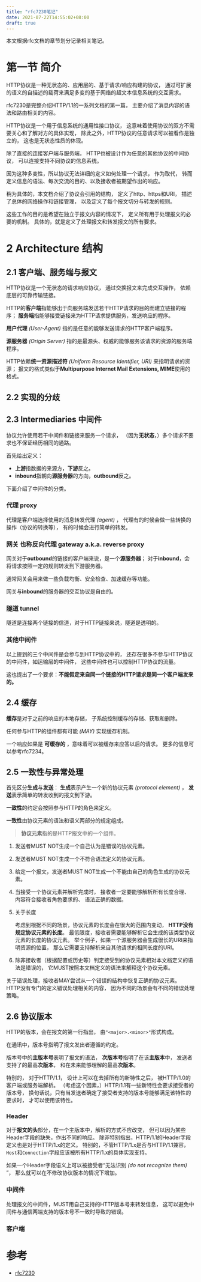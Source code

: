 ```yaml
---
title: "rfc7230笔记"
date: 2021-07-22T14:55:02+08:00
draft: true
---
```


本文根据rfc文档的章节划分记录相关笔记。

<!--more-->

# 第一节 简介

HTTP协议是一种无状态的、应用层的、基于请求/响应构建的协议，
通过可扩展的语义的自描述的载荷来满足多变的基于网络的超文本信息系统的交互需求。

rfc7230是完整介绍HTTP/1.1的一系列文档的第一篇，
主要介绍了消息内容的语法和路由相关的内容。

HTTP协议是一个用于信息系统的通用性接口协议，
这意味着使用协议的双方不需要关心和了解对方的具体实现，
除此之外，HTTP协议的任意请求可以被看作是独立的，
这也是无状态性质的体现。

除了直接的连接客户端与服务端，
HTTP也被设计作为任意的其他协议的中间协议，
可以连接支持不同协议的信息系统。

因为这种多变性，所以协议无法详细的定义如何处理一个请求，
作为取代，
转而定义信息的语法、每次交流的目的、以及接收者被期望作出的响应。

稍为具体的，本文档介绍了协议会引用的结构，
定义了http、https和URI，
描述了总体的网络操作和链接管理，
以及定义了每个报文切分与转发的规则。

这些工作的目的是希望在独立于报文内容的情况下，
定义所有用于处理报文的必要的机制。
具体的，就是定义了处理报文和转发报文的所有要求。

# 2 Architecture 结构

## 2.1 客户端、服务端与报文

HTTP协议是一个无状态的请求响应协议，
通过交换报文来完成交互操作，
依赖底层的可靠传输链接。

HTTP的**客户端**指能够出于向服务端发送若干HTTP请求的目的而建立链接的程序；
**服务端**指能够接受链接来为HTTP请求提供服务，发送响应的程序。

**用户代理** *(User-Agent)* 指的是任意的能够发送请求的HTTP客户端程序。

**源服务器** *(Origin Server)* 指的是最源头、权威的能够服务该请求的资源的服务端程序。

HTTP依赖**统一资源描述符** *(Uniform Resource Identifier, URI)* 来指明请求的资源；
报文的格式类似于**Multipurpose Internet Mail Extensions, MIME**使用的格式。

## 2.2 实现的分歧

## 2.3 Intermediaries 中间件

协议允许使用若干中间件和链接来服务一个请求，
（因为**无状态**，）多个请求不要求也不保证经历相同的通路。

首先给出定义：

- **上游**指数据的来源方，**下游**反之。
- **inbound**指朝向**源服务器**的方向，**outbound**反之。

下面介绍了中间件的分类。

### 代理 proxy

代理是客户端选择使用的消息转发代理 *(agent)* ，
代理有的时候会做一些转换的操作（协议的转换等），
有的时候会进行简单的转发。

### 网关 也称反向代理 gateway a.k.a. reverse proxy

网关对于**outbound**的链接的客户端来说，是一个**源服务器**；
对于**inbound**，会将请求按照一定的规则转发到下游服务器。

通常网关会用来做一些负载均衡、安全检查、加速缓存等功能。

网关与**inbound**的服务器的交互协议是自由的。

### 隧道 tunnel

隧道是连接两个链接的信道，对于HTTP链接来说，隧道是透明的。

### 其他中间件

以上提到的三个中间件是会参与到HTTP协议中的，
还存在很多不参与HTTP协议的中间件，如运输层的中间件，
这些中间件也可以控制HTTP协议的流量。

这也提出了一个要求：**不能假定来自同一个链接的HTTP请求是同一个客户端发来的。**

## 2.4 缓存

**缓存**是对于之前的响应的本地存储，
子系统控制缓存的存储、获取和删除。

任何参与HTTP的组件都有可能 *(MAY)* 实现缓存机制。

一个响应如果是 **可缓存的** ，意味着可以被缓存来应答以后的请求。
更多的信息可以参考rfc7234。

## 2.5 一致性与异常处理

首先区分**生成**与**发送**：
**生成**表示产生一个新的协议元素 *(protocol element)* ，
**发送**表示简单的转发收到的报文到下游。

**一致性**的约定会按照参与HTTP的角色来定义。

**一致性**由协议元素的语法和语义两部分的规定组成。

> **协议元素**指的是HTTP报文中的一个组件。

1. 发送者MUST NOT生成一个自己认为是错误的协议元素。
1. 发送者MUST NOT生成一个不符合语法定义的协议元素。
1. 给定一个报文，发送者MUST NOT生成一个不能由自己的角色生成的协议元素。
1. 当接受一个协议元素并解析完成时，
接收者一定要能够解析所有长度合理、
内容符合接收者角色要求的、
语法正确的数据。
1. 关于长度

    考虑到根据不同的场景，协议元素的长度会在很大的范围内变动，
    **HTTP没有规定协议元素的长度**。
    最低限度，接收者需要能够解析它会生成的该类型协议元素的长度的协议元素。
    举个例子，如果一个源服务器会生成很长的URI来指明资源的位置，
    那么它需要支持解析来自其他请求的相同长度的URI。

1. 除非接收者（根据配置或历史等）判定接受到的协议元素相对本文档定义的语法是错误的，
它MUST按照本文档定义的语法来解释这个协议元素。

关于错误处理，接收者MAY尝试从一个错误的结构中恢复正确的协议元素。
HTTP没有专门的定义错误处理相关的内容，
因为不同的场景会有不同的错误处理策略。

## 2.6 协议版本

HTTP的版本，会在报文的第一行指出，
由`"<major>.<minor>"`形式构成。

在通讯中，版本号指明了报文发出者遵循的约定。

版本号中的**主版本号**表明了报文的语法，
**次版本号**指明了在该**主版本**中，
发送者支持了的最高**次版本**，
和在未来能够理解的最高**次版本**。

特别的，
对于HTTP/1.1，
设计上可以在去掉所有的新特性之后，
被HTTP/1.0的客户端或服务端解析。
（考虑这个因素，）HTTP/1.1有一些新特性会要求接受者的版本号，
换句话说，只有当发送者确定了接受者支持的版本号能够满足该特性的要求时，
才可以使用该特性。

### Header

对于**报文的头**部分，在一个主版本中，解析的方式不应改变，
但可以因为某些Header字段的缺失，作出不同的响应。
除非特别指出，HTTP/1.1的Header字段定义也是对于HTTP/1.x的定义。
特别的，不管HTTP/1.x是否与HTTP/1.1兼容，
`Host`和`Connection`字段应该被所有HTTP/1.x的具体实现支持。

如果一个Header字段语义上可以被接受者“无法识别 *(do not recognize them)* ”，
那么就可以在不修改协议版本的情况下增加。

### 中间件

处理报文的中间件，MUST用自己支持的HTTP版本号来转发信息，
这可以避免中间件与通信两端支持的版本号不一致时导致的错误。

### 客户端

# 参考

- [rfc7230](https://datatracker.ietf.org/doc/html/rfc7230)
